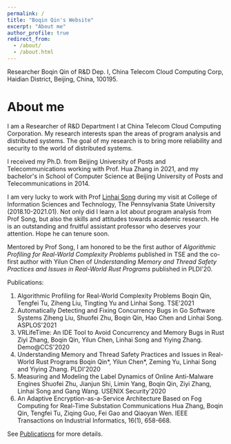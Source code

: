 ```yaml
---
permalink: /
title: "Boqin Qin's Website"
excerpt: "About me"
author_profile: true
redirect_from: 
  - /about/
  - /about.html
---
```


Researcher Boqin Qin
of R&D Dep. I, China Telecom Cloud Computing Corp, 
Haidian District, Beijing, China, 100195.

About me
======

I am a Researcher of R&D Department I at China Telecom Cloud Computing Corporation. My research interests span the areas of program analysis and distributed systems. The goal of my research is to bring more reliability and security to the world of distributed systems.

I received my Ph.D. from Beijing University of Posts and Telecommunications working with Prof. Hua Zhang in 2021,
and my bachelor's in School of Computer Science at Beijing University of Posts and Telecommunications in 2014.

I am very lucky to work with Prof [Linhai Song](https://songlh.github.io/) during my visit at College of Information Sciences and Technology, The Pennsylvania State University (2018.10-2021.01). Not only did I learn a lot about program analysis from Prof Song, but also the skills and attitudes towards academic research. He is an outstanding and fruitful assistant professor who deserves your attention. Hope he can tenure soon.

Mentored by Prof Song, I am honored to be the first author of *Algorithmic Profiling for Real-World Complexity Problems* published in TSE and the co-first author with Yilun Chen of *Understanding Memory and Thread Safety Practices and Issues in Real-World Rust Programs* published in PLDI'20.

Publications:
1. Algorithmic Profiling for Real-World Complexity Problems
    Boqin Qin, Tengfei Tu, Ziheng Liu, Tingting Yu and Linhai Song. TSE'2021 
2. Automatically Detecting and Fixing Concurrency Bugs in Go Software Systems
   Ziheng Liu, Shuofei Zhu, Boqin Qin, Hao Chen and Linhai Song. ASPLOS'2021
3. VRLifeTime: An IDE Tool to Avoid Concurrency and Memory Bugs in Rust
   Ziyi Zhang, Boqin Qin, Yilun Chen, Linhai Song and Yiying Zhang. Demo@CCS'2020
4. Understanding Memory and Thread Safety Practices and Issues in Real-World Rust Programs
   Boqin Qin*, Yilun Chen*, Zeming Yu, Linhai Song and Yiying Zhang. PLDI'2020
5. Measuring and Modeling the Label Dynamics of Online Anti-Malware Engines
   Shuofei Zhu, Jianjun Shi, Limin Yang, Boqin Qin, Ziyi Zhang, Linhai Song and Gang Wang. USENIX Security'2020
6. An Adaptive Encryption-as-a-Service Architecture Based on Fog Computing for Real-Time Substation Communications
   Hua Zhang, Boqin Qin, Tengfei Tu, Ziqing Guo, Fei Gao and Qiaoyan Wen. IEEE Transactions on Industrial Informatics, 16(1), 658-668.

See [Publications](https://burtonqin.github.io/publications) for more details.